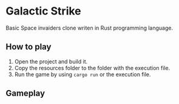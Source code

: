 # Galactic Strike
Basic Space invaiders clone writen in Rust programming language.

## How to play
1. Open the project and build it.
2. Copy the resources folder to the folder with the execution file.
3. Run the game by using `cargo run` or the execution file.

## Gameplay